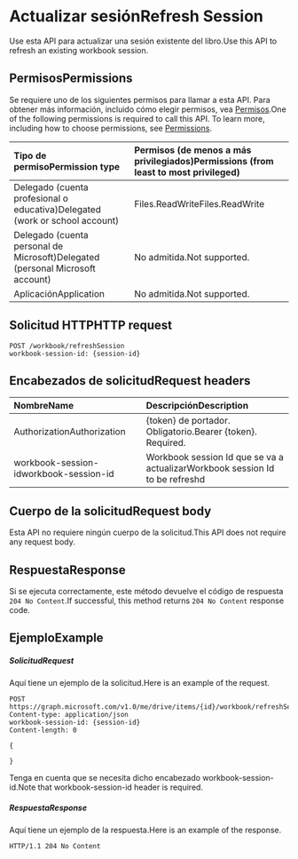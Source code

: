 # <a name="refresh-session"></a><span data-ttu-id="04796-101">Actualizar sesión</span><span class="sxs-lookup"><span data-stu-id="04796-101">Refresh Session</span></span>

<span data-ttu-id="04796-102">Use esta API para actualizar una sesión existente del libro.</span><span class="sxs-lookup"><span data-stu-id="04796-102">Use this API to refresh an existing workbook session.</span></span> 

## <a name="permissions"></a><span data-ttu-id="04796-103">Permisos</span><span class="sxs-lookup"><span data-stu-id="04796-103">Permissions</span></span>
<span data-ttu-id="04796-p101">Se requiere uno de los siguientes permisos para llamar a esta API. Para obtener más información, incluido cómo elegir permisos, vea [Permisos](../../../concepts/permissions_reference.md).</span><span class="sxs-lookup"><span data-stu-id="04796-p101">One of the following permissions is required to call this API. To learn more, including how to choose permissions, see [Permissions](../../../concepts/permissions_reference.md).</span></span>

|<span data-ttu-id="04796-106">Tipo de permiso</span><span class="sxs-lookup"><span data-stu-id="04796-106">Permission type</span></span>      | <span data-ttu-id="04796-107">Permisos (de menos a más privilegiados)</span><span class="sxs-lookup"><span data-stu-id="04796-107">Permissions (from least to most privileged)</span></span>              |
|:--------------------|:---------------------------------------------------------|
|<span data-ttu-id="04796-108">Delegado (cuenta profesional o educativa)</span><span class="sxs-lookup"><span data-stu-id="04796-108">Delegated (work or school account)</span></span> | <span data-ttu-id="04796-109">Files.ReadWrite</span><span class="sxs-lookup"><span data-stu-id="04796-109">Files.ReadWrite</span></span>    |
|<span data-ttu-id="04796-110">Delegado (cuenta personal de Microsoft)</span><span class="sxs-lookup"><span data-stu-id="04796-110">Delegated (personal Microsoft account)</span></span> | <span data-ttu-id="04796-111">No admitida.</span><span class="sxs-lookup"><span data-stu-id="04796-111">Not supported.</span></span>    |
|<span data-ttu-id="04796-112">Aplicación</span><span class="sxs-lookup"><span data-stu-id="04796-112">Application</span></span> | <span data-ttu-id="04796-113">No admitida.</span><span class="sxs-lookup"><span data-stu-id="04796-113">Not supported.</span></span> |

## <a name="http-request"></a><span data-ttu-id="04796-114">Solicitud HTTP</span><span class="sxs-lookup"><span data-stu-id="04796-114">HTTP request</span></span>
<!-- { "blockType": "ignored" } -->
```http
POST /workbook/refreshSession
workbook-session-id: {session-id}
```
## <a name="request-headers"></a><span data-ttu-id="04796-115">Encabezados de solicitud</span><span class="sxs-lookup"><span data-stu-id="04796-115">Request headers</span></span>
| <span data-ttu-id="04796-116">Nombre</span><span class="sxs-lookup"><span data-stu-id="04796-116">Name</span></span>       | <span data-ttu-id="04796-117">Descripción</span><span class="sxs-lookup"><span data-stu-id="04796-117">Description</span></span>|
|:---------------|:----------|
| <span data-ttu-id="04796-118">Authorization</span><span class="sxs-lookup"><span data-stu-id="04796-118">Authorization</span></span>  | <span data-ttu-id="04796-p102">{token} de portador. Obligatorio.</span><span class="sxs-lookup"><span data-stu-id="04796-p102">Bearer {token}. Required.</span></span> |
| <span data-ttu-id="04796-121">workbook-session-id</span><span class="sxs-lookup"><span data-stu-id="04796-121">workbook-session-id</span></span> | <span data-ttu-id="04796-122">Workbook session Id que se va a actualizar</span><span class="sxs-lookup"><span data-stu-id="04796-122">Workbook session Id to be refreshd</span></span> |

## <a name="request-body"></a><span data-ttu-id="04796-123">Cuerpo de la solicitud</span><span class="sxs-lookup"><span data-stu-id="04796-123">Request body</span></span>
<span data-ttu-id="04796-124">Esta API no requiere ningún cuerpo de la solicitud.</span><span class="sxs-lookup"><span data-stu-id="04796-124">This API does not require any request body.</span></span>

## <a name="response"></a><span data-ttu-id="04796-125">Respuesta</span><span class="sxs-lookup"><span data-stu-id="04796-125">Response</span></span>

<span data-ttu-id="04796-126">Si se ejecuta correctamente, este método devuelve el código de respuesta `204 No Content`.</span><span class="sxs-lookup"><span data-stu-id="04796-126">If successful, this method returns `204 No Content` response code.</span></span>

## <a name="example"></a><span data-ttu-id="04796-127">Ejemplo</span><span class="sxs-lookup"><span data-stu-id="04796-127">Example</span></span>
##### <a name="request"></a><span data-ttu-id="04796-128">Solicitud</span><span class="sxs-lookup"><span data-stu-id="04796-128">Request</span></span>
<span data-ttu-id="04796-129">Aquí tiene un ejemplo de la solicitud.</span><span class="sxs-lookup"><span data-stu-id="04796-129">Here is an example of the request.</span></span>
<!-- {
  "blockType": "request",
  "name": "refresh_excel_session"
}-->
```http
POST https://graph.microsoft.com/v1.0/me/drive/items/{id}/workbook/refreshSession
Content-type: application/json
workbook-session-id: {session-id}
Content-length: 0

{

}
```

<span data-ttu-id="04796-130">Tenga en cuenta que se necesita dicho encabezado workbook-session-id.</span><span class="sxs-lookup"><span data-stu-id="04796-130">Note that workbook-session-id header is required.</span></span> 


##### <a name="response"></a><span data-ttu-id="04796-131">Respuesta</span><span class="sxs-lookup"><span data-stu-id="04796-131">Response</span></span>
<span data-ttu-id="04796-132">Aquí tiene un ejemplo de la respuesta.</span><span class="sxs-lookup"><span data-stu-id="04796-132">Here is an example of the response.</span></span> 

<!-- {
  "blockType": "response",
  "truncated": true
} -->
```http
HTTP/1.1 204 No Content
```